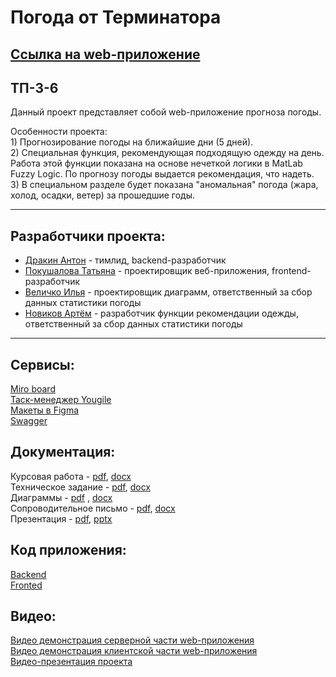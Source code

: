 
# Погода от Терминатора

## [Ссылка на web-приложение](https://frontend-drakonadm.cloud.okteto.net/home)

## ТП-3-6
Данный проект представляет собой web-приложение прогноза погоды.  

Особенности проекта:   
    1) Прогнозирование погоды на ближайшие дни (5 дней).  
    2) Специальная функция, рекомендующая подходящую одежду на день. Работа этой функции показана на основе нечеткой логики в MatLab Fuzzy Logic. По прогнозу погоды выдается рекомендация, что надеть.  
    3) В специальном разделе будет показана "аномальная" погода (жара, холод, осадки, ветер) за прошедшие годы.  

---
## Разработчики проекта:  
* [Дракин Антон](https://github.com/DrakonAdm) - тимлид, backend-разработчик  
* [Покушалова Татьяна](https://github.com/Tatyana0908) - проектировщик веб-приложения, frontend-разработчик  
* [Величко Илья](https://github.com/DragonFelixx) - проектировщик диаграмм, ответственный за сбор данных статистики погоды  
* [Новиков Артём](https://github.com/suleymaniac) - разработчик функции рекомендации одежды, ответственный за сбор данных статистики погоды     

---

## Сервисы:  
[Miro board](https://miro.com/app/board/uXjVPjUNL7U=/)  
[Таск-менеджер Yougile](https://ru.yougile.com/board/p64wtvbqm5zy)  
[Макеты в Figma](https://www.figma.com/file/66WTdzpRBW6fObyjup7Q2C/WeatherTP?node-id=0%3A1&t=F8ytIwN6wepROoCz-1)  
[Swagger](https://backend-drakonadm.cloud.okteto.net/swagger/)
      
## Документация: 
Курсовая работа -  [pdf](https://github.com/DrakonAdm/weatherTP/blob/main/Документация/Курсовая%20работа.pdf),  [docx](https://github.com/DrakonAdm/weatherTP/blob/main/Документация/Курсовая%20работа.docx)  
Техническое задание - [pdf](https://github.com/DrakonAdm/weatherTP/blob/main/Документация/Техническое%20задание.pdf), [docx](https://github.com/DrakonAdm/weatherTP/blob/main/Документация/Техническое%20задание.docx)  
Диаграммы - [pdf](https://github.com/DrakonAdm/weatherTP/blob/main/Документация/Диаграммы.pdf)  , [docx](https://github.com/DrakonAdm/weatherTP/blob/main/Документация/Диаграммы.docx)  
Сопроводительное письмо - [pdf](https://github.com/DrakonAdm/weatherTP/blob/main/Документация/Сопроводительное%20письмо.pdf), [docx](https://github.com/DrakonAdm/weatherTP/blob/main/Документация/Сопроводительное%20письмо.docx)  
Презентация - [pdf](https://github.com/DrakonAdm/weatherTP/blob/main/Документация/Команда%203-6.%20Погода%20от%20Терминатора.pdf), [pptx](https://github.com/DrakonAdm/weatherTP/blob/main/Документация/Команда%203-6.%20Погода%20от%20Терминатора.pptx)  

## Код приложения:

[Backend](https://github.com/DrakonAdm/weatherTP/tree/main/backend)  
[Fronted](https://github.com/DrakonAdm/weatherTP/tree/main/frontend)  

## Видео:
[Видео демонстрация серверной части web-приложения](https://drive.google.com/file/d/1Ss24YtUy8NkiawfMVtq2UmfWH_GMRuM9/view?usp=sharing)  
[Видео демонстрация клиентской части web-приложения](https://drive.google.com/file/d/10dreV7BHpLH0VOqMhgvRPffdn_WccjVa/view)  
[Видео-презентация проекта](https://drive.google.com/file/d/1n12AiLwqHtFHxHZaphbnjWEklECTAVMg/view?t=1s)
